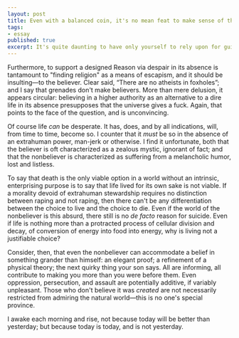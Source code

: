 ```yaml
---
layout: post
title: Even with a balanced coin, it's no mean feat to make sense of the world.
tags:
- essay
published: true
excerpt: It's quite daunting to have only yourself to rely upon for guidance toward purpose. It doesn't follow, however, that the truth need not be dire. Invoking fruitlessness or direness as illustrations or proof of absurdity would seem relevant only if we take as given a need for life, a purpose in it other than as a means to excrete and feed other life by dying. That effectively cuts to the heart of the issue, and begs the question of whether or not humanity exists to serve a designed purpose.
---
```


<!-- It's quite daunting to have only yourself to rely upon for guidance toward purpose. It doesn't follow, however, that the truth need not be dire. Invoking fruitlessness or direness as illustrations or proof of absurdity would seem relevant only if we take as given a need for life, a purpose in it other than as a means to excrete and feed other life by dying. That effectively cuts to the heart of the issue, and begs the question of whether or not humanity exists to serve a designed purpose. -->

Furthermore, to support a designed Reason via despair in its absence is tantamount to "finding religion" as a means of escapism, and it should be insulting&mdash;to the believer. Clear said, &ldquo;There are no atheists in foxholes&rdquo;; and I say that grenades don't make believers. More than mere delusion, it appears circular: believing in a higher authority as an alternative to a dire life in its absence presupposes that the universe gives a fuck. Again, that points to the face of the question, and is unconvincing.

Of course life *can* be desperate. It has, does, and by all indications, will, from time to time, become so. I counter that it *must* be so in the absence of an extrahuman power, man-jerk or otherwise. I find it unfortunate, both that the believer is oft characterized as a zealous mystic, ignorant of fact; and that the nonbeliever is characterized as suffering from a melancholic humor, lost and listless.

To say that death is the only viable option in a world without an intrinsic, enterprising purpose is to say that life lived for its own sake is not viable. If a morality devoid of extrahuman stewardship requires no distinction between raping and not raping, then there can't be any differentiation between the choice to live and the choice to die. Even if the world of the nonbeliever is this absurd, there still is no *de facto* reason for suicide. Even if life is nothing more than a protracted process of cellular division and decay, of conversion of energy into food into energy, why is living not a justifiable choice?

Consider, then, that even the nonbeliever can accommodate a belief in something grander than himself: an elegant proof; a refinement of a physical theory; the next quirky thing your son says. All are informing, all contribute to making you more than you were before them. Even oppression, persecution, and assault are potentially additive, if variably unpleasant. Those who don't believe it was *created* are not necessarily restricted from admiring the natural world&mdash;this is no one's special province.

I awake each morning and rise, not because today will be better than yesterday; but because today is today, and is not yesterday.
